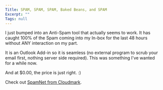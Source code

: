 ```yaml
---
Title: SPAM, SPAM, SPAM, Baked Beans, and SPAM
Excerpt: ""
Tags: null
---
```

I just bumped into an Anti-Spam tool that actually seems to work. It has caught 100% of the Spam coming into my In-box for the last 48 hours without ANY interaction on my part. 

It is an Outlook Add-in so it is seamless (no external program to scrub your email first, nothing server side required). This was something I've wanted for a while now.

And at $0.00, the price is just right. :)

Check out <a href="http://www.cloudmark.com/products/spamnet/">SpamNet from Cloudmark</a>. <br />
